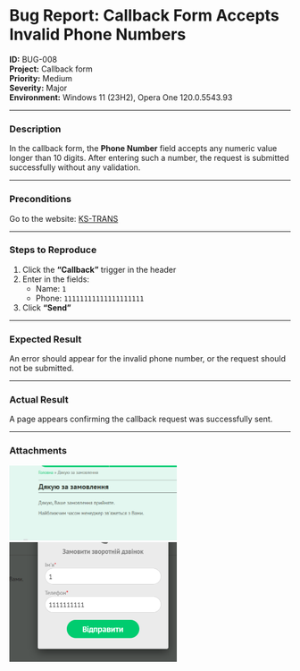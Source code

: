 # Bug Report: Callback Form Accepts Invalid Phone Numbers

**ID:** BUG-008  
**Project:** Callback form  
**Priority:** Medium  
**Severity:** Major  
**Environment:** Windows 11 (23H2), Opera One 120.0.5543.93  

---

### Description
In the callback form, the **Phone Number** field accepts any numeric value longer than 10 digits. After entering such a number, the request is submitted successfully without any validation.  

---

### Preconditions
Go to the website: [KS-TRANS](https://kstrans.com.ua)  

---

### Steps to Reproduce
1. Click the **“Callback”** trigger in the header  
2. Enter in the fields:  
   - Name: `1`  
   - Phone: `11111111111111111111`  
3. Click **“Send”**  

---

### Expected Result
An error should appear for the invalid phone number, or the request should not be submitted.  

---

### Actual Result
A page appears confirming the callback request was successfully sent.  

---

### Attachments
<img src="screenshots/bug8_1.png" width="300"/> <img src="screenshots/bug8_2.png" width="300"/>  